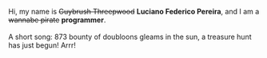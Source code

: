 Hi, my name is ~~Guybrush Threepwood~~ **Luciano Federico Pereira**, and I am a ~~wannabe pirate~~ **programmer**.<br><br>A short song: 873 bounty of doubloons gleams in the sun, a treasure hunt has just begun! Arrr!
